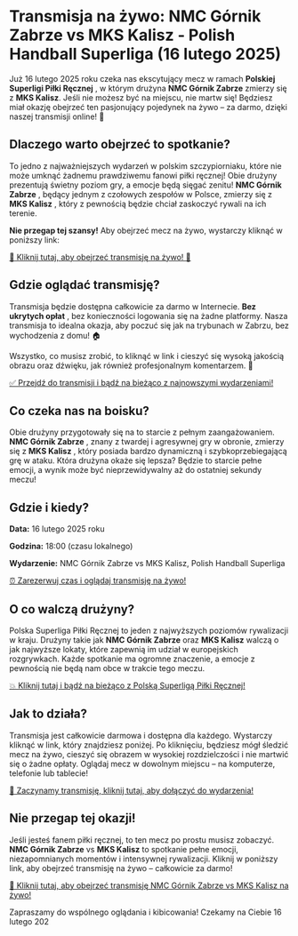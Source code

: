 # Transmisja na żywo: NMC Górnik Zabrze vs MKS Kalisz - Polish Handball Superliga (16 lutego 2025)

Już 16 lutego 2025 roku czeka nas ekscytujący mecz w ramach **Polskiej Superligi Piłki Ręcznej** , w którym drużyna **NMC Górnik Zabrze** zmierzy się z **MKS Kalisz**. Jeśli nie możesz być na miejscu, nie martw się! Będziesz miał okazję obejrzeć ten pasjonujący pojedynek na żywo – za darmo, dzięki naszej transmisji online! 🎥

## Dlaczego warto obejrzeć to spotkanie?

To jedno z najważniejszych wydarzeń w polskim szczypiorniaku, które nie może umknąć żadnemu prawdziwemu fanowi piłki ręcznej! Obie drużyny prezentują świetny poziom gry, a emocje będą sięgać zenitu! **NMC Górnik Zabrze** , będący jednym z czołowych zespołów w Polsce, zmierzy się z **MKS Kalisz** , który z pewnością będzie chciał zaskoczyć rywali na ich terenie.

**Nie przegap tej szansy!** Aby obejrzeć mecz na żywo, wystarczy kliknąć w poniższy link:

[🔴 Kliknij tutaj, aby obejrzeć transmisję na żywo! 🔴](https://tinyurl.com/livestreamfreeo?st=NMC+G%C3%B3rnik+Zabrze+vs+MKS+Kalisz&si=ghc)

## Gdzie oglądać transmisję?

Transmisja będzie dostępna całkowicie za darmo w Internecie. **Bez ukrytych opłat** , bez konieczności logowania się na żadne platformy. Nasza transmisja to idealna okazja, aby poczuć się jak na trybunach w Zabrzu, bez wychodzenia z domu! 🏠

Wszystko, co musisz zrobić, to kliknąć w link i cieszyć się wysoką jakością obrazu oraz dźwięku, jak również profesjonalnym komentarzem. 🎤

[✅ Przejdź do transmisji i bądź na bieżąco z najnowszymi wydarzeniami!](https://tinyurl.com/livestreamfreeo?st=NMC+G%C3%B3rnik+Zabrze+vs+MKS+Kalisz&si=ghc)

## Co czeka nas na boisku?

Obie drużyny przygotowały się na to starcie z pełnym zaangażowaniem. **NMC Górnik Zabrze** , znany z twardej i agresywnej gry w obronie, zmierzy się z **MKS Kalisz** , który posiada bardzo dynamiczną i szybkoprzebiegającą grę w ataku. Która drużyna okaże się lepsza? Będzie to starcie pełne emocji, a wynik może być nieprzewidywalny aż do ostatniej sekundy meczu!

## Gdzie i kiedy?

**Data:** 16 lutego 2025 roku

**Godzina:** 18:00 (czasu lokalnego)

**Wydarzenie:** NMC Górnik Zabrze vs MKS Kalisz, Polish Handball Superliga

[⏰ Zarezerwuj czas i oglądaj transmisję na żywo!](https://tinyurl.com/livestreamfreeo?st=NMC+G%C3%B3rnik+Zabrze+vs+MKS+Kalisz&si=ghc)

## O co walczą drużyny?

Polska Superliga Piłki Ręcznej to jeden z najwyższych poziomów rywalizacji w kraju. Drużyny takie jak **NMC Górnik Zabrze** oraz **MKS Kalisz** walczą o jak najwyższe lokaty, które zapewnią im udział w europejskich rozgrywkach. Każde spotkanie ma ogromne znaczenie, a emocje z pewnością nie będą nam obce w trakcie tego meczu.

[💥 Kliknij tutaj i bądź na bieżąco z Polską Superligą Piłki Ręcznej!](https://tinyurl.com/livestreamfreeo?st=NMC+G%C3%B3rnik+Zabrze+vs+MKS+Kalisz&si=ghc)

## Jak to działa?

Transmisja jest całkowicie darmowa i dostępna dla każdego. Wystarczy kliknąć w link, który znajdziesz poniżej. Po kliknięciu, będziesz mógł śledzić mecz na żywo, cieszyć się obrazem w wysokiej rozdzielczości i nie martwić się o żadne opłaty. Oglądaj mecz w dowolnym miejscu – na komputerze, telefonie lub tablecie!

[🚀 Zaczynamy transmisję, kliknij tutaj, aby dołączyć do wydarzenia!](https://tinyurl.com/livestreamfreeo?st=NMC+G%C3%B3rnik+Zabrze+vs+MKS+Kalisz&si=ghc)

## Nie przegap tej okazji!

Jeśli jesteś fanem piłki ręcznej, to ten mecz po prostu musisz zobaczyć. **NMC Górnik Zabrze** vs **MKS Kalisz** to spotkanie pełne emocji, niezapomnianych momentów i intensywnej rywalizacji. Kliknij w poniższy link, aby obejrzeć transmisję na żywo – całkowicie za darmo!

[📲 Kliknij tutaj, aby obejrzeć transmisję NMC Górnik Zabrze vs MKS Kalisz na żywo!](https://tinyurl.com/livestreamfreeo?st=NMC+G%C3%B3rnik+Zabrze+vs+MKS+Kalisz&si=ghc)

Zapraszamy do wspólnego oglądania i kibicowania! Czekamy na Ciebie 16 lutego 202
